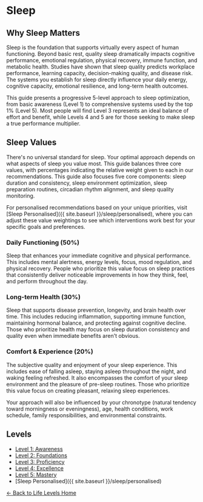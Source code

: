 # Sleep

## Why Sleep Matters

Sleep is the foundation that supports virtually every aspect of human functioning. Beyond basic rest, quality sleep dramatically impacts cognitive performance, emotional regulation, physical recovery, immune function, and metabolic health. Studies have shown that sleep quality predicts workplace performance, learning capacity, decision-making quality, and disease risk. The systems you establish for sleep directly influence your daily energy, cognitive capacity, emotional resilience, and long-term health outcomes.

This guide presents a progressive 5-level approach to sleep optimization, from basic awareness (Level 1) to comprehensive systems used by the top 1% (Level 5). Most people will find Level 3 represents an ideal balance of effort and benefit, while Levels 4 and 5 are for those seeking to make sleep a true performance multiplier.

## Sleep Values
There's no universal standard for sleep. Your optimal approach depends on what aspects of sleep you value most. This guide balances three core values, with percentages indicating the relative weight given to each in our recommendations. This guide also focuses five core components: sleep duration and consistency, sleep environment optimization, sleep preparation routines, circadian rhythm alignment, and sleep quality monitoring.

For personalised recommendations based on your unique priorities, visit [Sleep Personalised]({{ site.baseurl }}/sleep/personalised), where you can adjust these value weightings to see which interventions work best for your specific goals and preferences.

### Daily Functioning (50%)
Sleep that enhances your immediate cognitive and physical performance. This includes mental alertness, energy levels, focus, mood regulation, and physical recovery. People who prioritize this value focus on sleep practices that consistently deliver noticeable improvements in how they think, feel, and perform throughout the day.

### Long-term Health (30%)
Sleep that supports disease prevention, longevity, and brain health over time. This includes reducing inflammation, supporting immune function, maintaining hormonal balance, and protecting against cognitive decline. Those who prioritize health may focus on sleep duration consistency and quality even when immediate benefits aren't obvious.

### Comfort & Experience (20%)
The subjective quality and enjoyment of your sleep experience. This includes ease of falling asleep, staying asleep throughout the night, and waking feeling refreshed. It also encompasses the comfort of your sleep environment and the pleasure of pre-sleep routines. Those who prioritize this value focus on creating pleasant, relaxing sleep experiences.

Your approach will also be influenced by your chronotype (natural tendency toward morningness or eveningness), age, health conditions, work schedule, family responsibilities, and environmental constraints. 

## Levels
- [Level 1: Awareness](level-1)
- [Level 2: Foundations](level-2)
- [Level 3: Proficiency](level-3)
- [Level 4: Excellence](level-4)
- [Level 5: Mastery](level-5)
- [Sleep Personalised]({{ site.baseurl }}/sleep/personalised)

[← Back to Life Levels Home](../)
